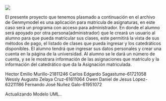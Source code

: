 <img src="https://app.genmymodel.com/api/projects/_qDFhAB9wEe2TQ77rRj9fOQ/diagrams/_qDFhAx9wEe2TQ77rRj9fOQ/svg">

El presente proyecto que tenemos plasmado a continuación en el archivo de Genmymodel es una aplicación para matricula de asignaturas, en este caso será un programa con acceso para administrador. 
En donde el alumno será apoyado por otra persona(administrador) que le creará un usuario al alumno para que pueda matricular sus clases, este permitirá la vista de sus métodos de pago, el listado de clases que pueda ingresar y los catedráticos disponibles.
El alumno tendrá que ingresar sus datos personales y crear una cuenta en la página de la universidad. Al alumno se le dará un número de cuenta, y se le mostrara información de las asignaciones que matriculo y la información del catedrático que da la Asignación matriculada.


Hector Emilio Murillo-21811246
Carlos Edgardo Sagastume-61721058
Wessly Augusto Zelaya Cruz-61611064
Owen Daniel de Jesus Lopez-62211186
Fernando José Nuñez Galo-61951072


Actualizando Modelo UML..
